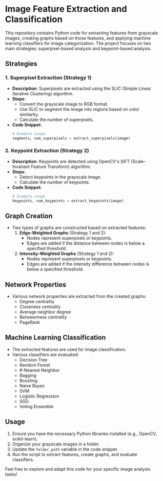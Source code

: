 # Image Feature Extraction and Classification

This repository contains Python code for extracting features from grayscale images, creating graphs based on those features, and applying machine learning classifiers for image categorization. The project focuses on two main strategies: superpixel-based analysis and keypoint-based analysis.

## Strategies

### 1. Superpixel Extraction (Strategy 1)

- **Description**: Superpixels are extracted using the SLIC (Simple Linear Iterative Clustering) algorithm.
- **Steps**:
    - Convert the grayscale image to RGB format.
    - Use SLIC to segment the image into regions based on color similarity.
    - Calculate the number of superpixels.
- **Code Snippet**:
    ```python
    # Example usage
    segments, num_superpixels = extract_superpixels(image)
    ```

### 2. Keypoint Extraction (Strategy 2)

- **Description**: Keypoints are detected using OpenCV's SIFT (Scale-Invariant Feature Transform) algorithm.
- **Steps**:
    - Detect keypoints in the grayscale image.
    - Calculate the number of keypoints.
- **Code Snippet**:
    ```python
    # Example usage
    keypoints, num_keypoints = extract_keypoints(image)
    ```

## Graph Creation

- Two types of graphs are constructed based on extracted features:
    1. **Edge-Weighted Graphs** (Strategy 1 and 2):
        - Nodes represent superpixels or keypoints.
        - Edges are added if the distance between nodes is below a specified threshold.
    2. **Intensity-Weighted Graphs** (Strategy 1 and 2):
        - Nodes represent superpixels or keypoints.
        - Edges are added if the intensity difference between nodes is below a specified threshold.

## Network Properties

- Various network properties are extracted from the created graphs:
    - Degree centrality
    - Closeness centrality
    - Average neighbor degree
    - Betweenness centrality
    - PageRank

## Machine Learning Classification

- The extracted features are used for image classification.
- Various classifiers are evaluated:
    - Decision Tree
    - Random Forest
    - K-Nearest Neighbor
    - Bagging
    - Boosting
    - Naive Bayes
    - SVM
    - Logistic Regression
    - SGD
    - Voting Ensemble

## Usage

1. Ensure you have the necessary Python libraries installed (e.g., OpenCV, scikit-learn).
2. Organize your grayscale images in a folder.
3. Update the `folder_path` variable in the code snippet.
4. Run the script to extract features, create graphs, and evaluate classifiers.

Feel free to explore and adapt this code for your specific image analysis tasks!

